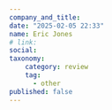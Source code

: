```yaml
---
company_and_title: 
date: "2025-02-05 22:33"
name: Eric Jones
# link:
social: 
taxonomy:
    category: review
    tag:
      - other
published: false
---
```



